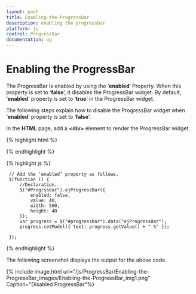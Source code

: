 ```yaml
---
layout: post
title: Enabling-the-ProgressBar
description: enabling the progressbar
platform: js
control: ProgressBar
documentation: ug
---
```


# Enabling the ProgressBar

The ProgressBar is enabled by using the ‘**enabled**’ Property. When this property is set to ‘**false**’, it disables the ProgressBar widget. By default, ‘**enabled**’ property is set to ‘**true**’ in the ProgressBar widget.

The following steps explain how to disable the ProgressBar widget when ‘**enabled**’ property is set to ‘**false**’.

In the **HTML** page, add a **&lt;div&gt;** element to render the ProgressBar widget.

{% highlight html %}

   <div class="control">
        <div id="progressbar"></div>
   </div>

{% endhighlight %}

{% highlight js %}


     // Add the ‘enabled’ property as follows.
     $(function () {
         //Declaration.
         $("#Progrssbar").ejProgressBar({
             enabled: false,
             value: 40,
             width: 500,
             height: 40
         });
         var progress = $("#progressbar").data("ejProgressBar");
         progress.setModel({ text: progress.getValue() + " %" });

     });

{% endhighlight %}

The following screenshot displays the output for the above code.

{% include image.html url="/js/ProgressBar/Enabling-the-ProgressBar_images/Enabling-the-ProgressBar_img1.png" Caption="Disabled ProgressBar"%}

